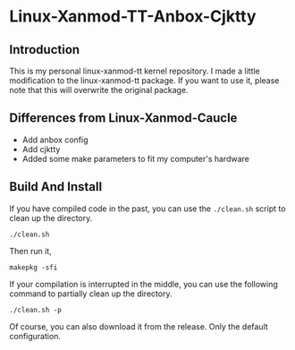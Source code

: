 # Linux-Xanmod-TT-Anbox-Cjktty

## Introduction

This is my personal linux-xanmod-tt kernel repository. I made a little modification to the linux-xanmod-tt package. If you want to use it, please note that this will overwrite the original package.

## Differences from Linux-Xanmod-Caucle

- Add anbox config
- Add cjktty
- Added some make parameters to fit my computer's hardware

## Build And Install

If you have compiled code in the past, you can use the `./clean.sh` script to clean up the directory.

``` shell
./clean.sh
```

Then run it,

``` shell
makepkg -sfi
```

If your compilation is interrupted in the middle, you can use the following command to partially clean up the directory.

``` shell
./clean.sh -p
```

Of course, you can also download it from the release. Only the default configuration.
